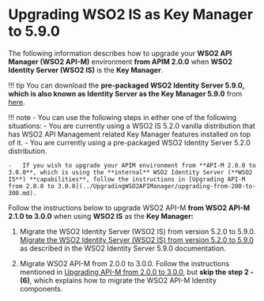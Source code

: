# Upgrading WSO2 IS as Key Manager to 5.9.0

The following information describes how to upgrade your **WSO2 API Manager (WSO2 API-M)** environment **from APIM 2.0.0** when **WSO2 Identity Server (WSO2 IS)** is the **Key Manager**.

!!! tip
    You can download the **pre-packaged WSO2 Identity Server 5.9.0, which is also known as Identity Server as the Key Manager 5.9.0** from [here](https://wso2.com/api-management/install/key-manager/).

!!! note
    -   You can use the following steps in either one of the following situations:
        -   You are currently using a WSO2 IS 5.2.0 vanilla distribution that has WSO2 API Management related Key Manager features installed on top of it.
        -   You are currently using a pre-packaged WSO2 Identity Server 5.2.0 distribution.

    -   If you wish to upgrade your APIM environment from **API-M 2.0.0 to 3.0.0**, which is using the **internal** WSO2 Identity Server (**WSO2 IS**) **capabilities**, follow the instructions in [Upgrading API-M from 2.0.0 to 3.0.0](../UpgradingWSO2APIManager/upgrading-from-200-to-300.md).

Follow the instructions below to upgrade WSO2 API-M **from WSO2 API-M 2.1.0 to 3.0.0** when using **WSO2 IS** as the **Key Manager:**

1.  Migrate the WSO2 Identity Server (WSO2 IS) from version 5.2.0 to 5.9.0.
    [Migrate the WSO2 Identity Server (WSO2 IS) from version 5.2.0 to 5.9.0](https://is.docs.wso2.com/en/5.9.0/setup/migrating-to-590/) as described in the WSO2 Identity Server 5.9.0 documentation.

2.  Migrate WSO2 API-M from 2.0.0 to 3.0.0.
    Follow the instructions mentioned in [Upgrading API-M from 2.0.0 to 3.0.0](../UpgradingWSO2APIManager/upgrading-from-200-to-300.md), but **skip the step 2 - (6)**, which explains how to migrate the WSO2 API-M Identity components.
